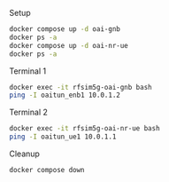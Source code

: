 Setup
```bash
docker compose up -d oai-gnb
docker ps -a
docker compose up -d oai-nr-ue
docker ps -a
```

Terminal 1
```bash
docker exec -it rfsim5g-oai-gnb bash
ping -I oaitun_enb1 10.0.1.2
```

Terminal 2
```bash
docker exec -it rfsim5g-oai-nr-ue bash
ping -I oaitun_ue1 10.0.1.1
```

Cleanup
```bash
docker compose down
```